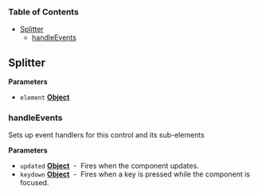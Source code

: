 <!-- Generated by documentation.js. Update this documentation by updating the source code. -->

### Table of Contents

-   [Splitter](#splitter)
    -   [handleEvents](#handleevents)

## Splitter

**Parameters**

-   `element` **[Object](https://developer.mozilla.org/en-US/docs/Web/JavaScript/Reference/Global_Objects/Object)** 

### handleEvents

Sets up event handlers for this control and its sub-elements

**Parameters**

-   `updated` **[Object](https://developer.mozilla.org/en-US/docs/Web/JavaScript/Reference/Global_Objects/Object)**  -  Fires when the component updates.
-   `keydown` **[Object](https://developer.mozilla.org/en-US/docs/Web/JavaScript/Reference/Global_Objects/Object)**  -  Fires when a key is pressed while the component is focused.
